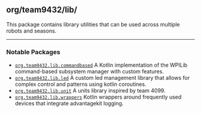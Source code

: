 ## org/team9432/lib/

This package contains library utilities that can be used across multiple robots and seasons.

---

### Notable Packages

- [`org.team9432.lib.commandbased`](resource) A Kotlin implementation of the WPILib command-based subsystem manager
  with custom features.
- [`org.team9432.lib.led`](led) A custom led management library that allows for complex control and patterns using
  kotlin coroutines.
- [`org.team9432.lib.unit`](unit) A units library inspired by team 4099.
- [`org.team9432.lib.wrappers`](wrappers) Kotlin wrappers around frequently used devices that integrate advantagekit
  logging.